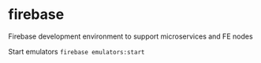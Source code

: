 # firebase

Firebase development environment to support microservices and FE nodes

Start emulators
`firebase emulators:start`
